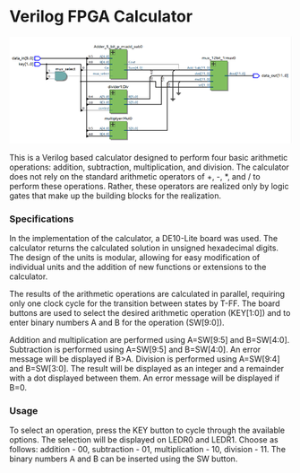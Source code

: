 # Verilog FPGA Calculator

![title](images/Picture1.png)


This is a Verilog based calculator designed to perform four basic arithmetic operations: addition, subtraction, multiplication, and division. The calculator does not rely on the standard arithmetic operators of +, -, *, and / to perform these operations. Rather, these operators are realized only by logic gates that make up the building blocks for the realization.

### Specifications
In the implementation of the calculator, a DE10-Lite board was used. The calculator returns the calculated solution in unsigned hexadecimal digits. The design of the units is modular, allowing for easy modification of individual units and the addition of new functions or extensions to the calculator.

The results of the arithmetic operations are calculated in parallel, requiring only one clock cycle for the transition between states by T-FF. The board buttons are used to select the desired arithmetic operation (KEY[1:0]) and to enter binary numbers A and B for the operation (SW[9:0]).

Addition and multiplication are performed using A=SW[9:5] and B=SW[4:0].
Subtraction is performed using A=SW[9:5] and B=SW[4:0]. An error message will be displayed if B>A.
Division is performed using A=SW[9:4] and B=SW[3:0]. The result will be displayed as an integer and a remainder with a dot displayed between them. An error message will be displayed if B=0.

### Usage
To select an operation, press the KEY button to cycle through the available options. The selection will be displayed on LEDR0 and LEDR1. Choose as follows: addition - 00, subtraction - 01, multiplication - 10, division - 11. The binary numbers A and B can be inserted using the SW button.
